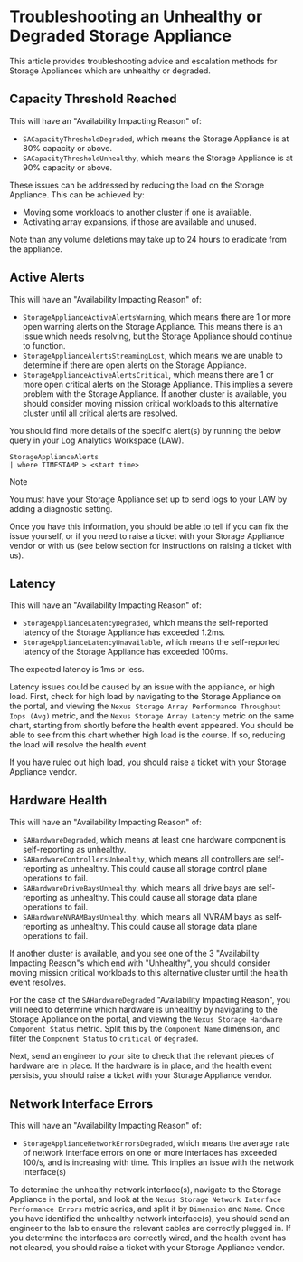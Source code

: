 # Troubleshooting an Unhealthy or Degraded Storage Appliance
This article provides troubleshooting advice and escalation methods for Storage Appliances which are
unhealthy or degraded.

## Capacity Threshold Reached
This will have an "Availability Impacting Reason" of:
- `SACapacityThresholdDegraded`, which means the Storage Appliance is at 80% capacity or above.
- `SACapacityThresholdUnhealthy`, which means the Storage Appliance is at 90% capacity or above.

These issues can be addressed by reducing the load on the Storage Appliance. This can be achieved by:
- Moving some workloads to another cluster if one is available.
- Activating array expansions, if those are available and unused.

Note than any volume deletions may take up to 24 hours to eradicate from the appliance.

## Active Alerts
This will have an "Availability Impacting Reason" of:
- `StorageApplianceActiveAlertsWarning`, which means there are 1 or more open warning alerts on the
Storage Appliance. This means there is an issue which needs resolving, but the Storage Appliance
should continue to function.
- `StorageApplianceAlertsStreamingLost`, which means we are unable to determine if there are open
alerts on the Storage Appliance.
- `StorageApplianceActiveAlertsCritical`, which means there are 1 or more open critical alerts on the
Storage Appliance. This implies a severe problem with the Storage Appliance. If another cluster is
available, you should consider moving mission critical workloads to this alternative cluster until
all critical alerts are resolved.

You should find more details of the specific alert(s) by running the below query in your Log Analytics
Workspace (LAW).

```
StorageApplianceAlerts
| where TIMESTAMP > <start time>
```

>[!NOTE]
>You must have your Storage Appliance set up to send logs to your LAW by adding a diagnostic setting.

Once you have this information, you should be able to tell if you can fix the issue yourself, or if
you need to raise a ticket with your Storage Appliance vendor or with us (see below section for
instructions on raising a ticket with us).

## Latency
This will have an "Availability Impacting Reason" of:
- `StorageApplianceLatencyDegraded`, which means the self-reported latency of the Storage Appliance
has exceeded 1.2ms.
- `StorageApplianceLatencyUnavailable`, which means the self-reported latency of the Storage Appliance
has exceeded 100ms.

The expected latency is 1ms or less.

Latency issues could be caused by an issue with the appliance, or high load. First, check for high
load by navigating to the Storage Appliance on the portal, and viewing the
`Nexus Storage Array Performance Throughput Iops (Avg)` metric, and the `Nexus Storage Array Latency`
metric on the same chart, starting from shortly before the health event appeared. You should be able
to see from this chart whether high load is the course. If so, reducing the load will resolve the
health event.

If you have ruled out high load, you should raise a ticket with your Storage Appliance vendor.

## Hardware Health
This will have an "Availability Impacting Reason" of:
- `SAHardwareDegraded`, which means at least one hardware component is self-reporting as unhealthy.
- `SAHardwareControllersUnhealthy`, which means all controllers are self-reporting as unhealthy. This
could cause all storage control plane operations to fail.
- `SAHardwareDriveBaysUnhealthy`, which means all drive bays are self-reporting as unhealthy. This
could cause all storage data plane operations to fail.
- `SAHardwareNVRAMBaysUnhealthy`, which means all NVRAM bays as self-reporting as unhealthy. This
could cause all storage data plane operations to fail.

If another cluster is available, and you see one of the 3 "Availability Impacting Reason"s which end
with "Unhealthy", you should consider moving mission critical workloads to this alternative cluster
until the health event resolves.

For the case of the `SAHardwareDegraded` "Availability Impacting Reason", you will need to determine
which hardware is unhealthy by navigating to the Storage Appliance on the portal, and viewing the
`Nexus Storage Hardware Component Status` metric. Split this by the `Component Name` dimension, and
filter the `Component Status` to `critical` or `degraded`.

Next, send an engineer to your site to check that the relevant pieces of hardware are in place. If
the hardware is in place, and the health event persists, you should raise a ticket with your Storage
Appliance vendor.

## Network Interface Errors
This will have an "Availability Impacting Reason" of:
- `StorageApplianceNetworkErrorsDegraded`, which means the average rate of network interface errors
on one or more interfaces has exceeded 100/s, and is increasing with time. This implies an issue with
the network interface(s)

To determine the unhealthy network interface(s), navigate to the Storage Appliance in the portal, and
look at the `Nexus Storage Network Interface Performance Errors` metric series, and split it by
`Dimension` and `Name`. Once you have identified the unhealthy network interface(s), you should send
an engineer to the lab to ensure the relevant cables are correctly plugged in. If you determine the
interfaces are correctly wired, and the health event has not cleared, you should raise a ticket with
your Storage Appliance vendor.